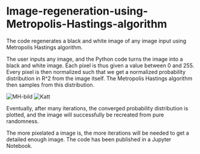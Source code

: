 # Image-regeneration-using-Metropolis-Hastings-algorithm
The code regenerates a black and white image of any image input using Metropolis Hastings algorithm. 

The user inputs any image, and the Python code turns the image into a black and white image. Each pixel is thus given a value between 0 and 255. Every pixel is then normalized such that we get a normalized probability distribution in R^2 from the image itself. The Metropolis Hastings algorithm then samples from this distribution.

![MH-bild](https://user-images.githubusercontent.com/121384892/212169005-71db5dca-a333-4816-8930-4605be9cc709.png) ![Katt](https://user-images.githubusercontent.com/121384892/212169113-2dc69917-3665-4347-95bc-7aa54b01b2b3.png)

Eventually, after many iterations, the converged probability distribution is plotted, and the image will successfully be recreated from pure randomness. 

The more pixelated a image is, the more iterations will be needed to get a detailed enough image. The code has been published in a Jupyter Notebook.
